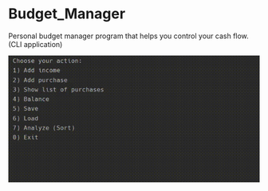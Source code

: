 # Budget_Manager
Personal budget manager program that helps you control your cash flow. (CLI application)

![](budget.gif)
